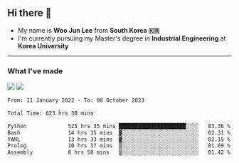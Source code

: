 ## Hi there 👋

- My name is **Woo Jun Lee** from **South Korea 🇰🇷**
- I'm currently pursuing my Master's degree in **Industrial Engineering** at **Korea University**

---

### What I've made

<a href="https://share.streamlit.io/tomtom1103/kuiai_hackathon_2022/main/JL_app.py"><img src="https://img.shields.io/badge/Journey Lee-161B22?style=for-the-badge&logo=streamlit&logoColor=FF4B4B"/></a> <a href="https://jeon-100.github.io/Dangzang/"><img src="https://img.shields.io/badge/당신을 위한 장학금, 당장!-161B22?style=for-the-badge&logo=react&logoColor=#61DAFB"/></a>

<!--START_SECTION:waka-->

```txt
From: 11 January 2022 - To: 08 October 2023

Total Time: 623 hrs 30 mins

Python             525 hrs 35 mins █████████████████████░░░░   83.36 %
Bash               14 hrs 35 mins  ▓░░░░░░░░░░░░░░░░░░░░░░░░   02.31 %
YAML               13 hrs 33 mins  ▓░░░░░░░░░░░░░░░░░░░░░░░░   02.15 %
Prolog             10 hrs 37 mins  ▒░░░░░░░░░░░░░░░░░░░░░░░░   01.69 %
Assembly           8 hrs 58 mins   ▒░░░░░░░░░░░░░░░░░░░░░░░░   01.42 %
```

<!--END_SECTION:waka-->
